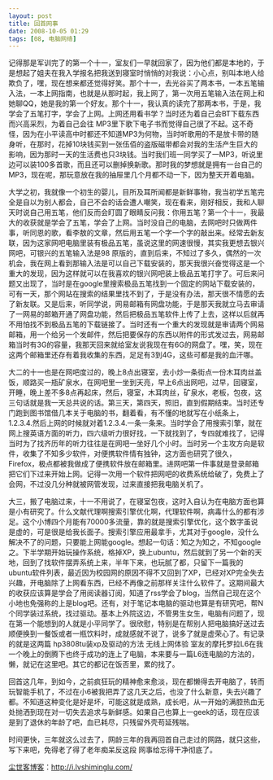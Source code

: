 ```yaml
---
layout: post
title: 回首网事
date: 2008-10-05 01:29
tags: [08, 电脑网络]
---
```

记得那是军训完了的第一个十一，室友们一早就回家了，因为他们都是本地的，于是想起了姐夫在我入学报名把我送到寝室时悄悄的对我说：小心点，别叫本地人给欺负了，嘿，现在想来都还觉得好笑。那个十一，去光谷买了两本书，一本五笔输入法，一本上网指南，也就是从那时起，我上网了，第一次用五笔输入法在网上和她聊QQ，她是我的第一个好友。那个十一，我认真的读完了那两本书，于是，我学会了五笔打字，学会了上网。上网还用看书学？当时还为着自己会BT下载东西而兴高采烈，为着自己会往 MP3里下歌下电子书而觉得自己很了不起。这不奇怪，因为在小平读高中时都还不知道MP3为何物，当时听歌用的不是放卡带的随身听，在那时，花掉10块钱买到一张伍佰的盗版磁带都会对我的生活产生巨大的影响，因为那时一天的生活费也只3块钱。当时我们班一同学买了一MP3，听说里边可以装100多首歌，而且还可以删掉换新歌。那时我的梦想就是拥有一台自己的MP3，现在呢，那玩意放在我的抽屉里几个月都不动一下，因为整天开着电脑。

大学之初，我就像一个初生的婴儿，目所及耳所闻都是新鲜事物，我当初学五笔完全是自以为别人都会，自己不会的话会遭人嘲笑，现在看来，刚好相反，我和人聊天时说自己用五笔，他们反而会盯圆了眼睛反问我：你用五笔？第一个十一，我最大的收获就是学会了五笔，学会了上网。当时没自己的电脑，去网吧时只做两件事，听同恩的歌，看李敖的文章，然后用五笔一个字一个字的敲出来。经常去新友联，因为这家网吧电脑里装有极品五笔，虽说这里的网速很慢，其实我更想去银兴网吧，可银兴的五笔输入法是98 原版的，直到后来，不知过了多久，偶然的一次机会，我在网上看到那输入法是可以自己下载安装的，那天我很兴奋觉得这是一个重大的发现，因为这样就可以在我喜欢的银兴网吧装上极品五笔打字了。可后来问题又出现了，当时是在google里搜索极品五笔找到一个固定的网站下载安装的，可有一天，那个网站在搜索的结果里找不到了，于是没有办法，那天很不情愿的去了新友联。又是后来，听同学说，网易邮箱有网盘功能，于是那天我就立马去审请了一网易的邮箱开通了网盘功能，然后把极品五笔软件上传了上去，这样以后就再不用怕找不到极品五笔的下载链接了。当时还有一个重大的发现就是审请两个网易邮箱，用一个给另一个发邮件，然后把要保存的东西以附件的形式发过去，网易邮箱当时有3G的容量，我那天回来就给室友说我现在有6G的网盘了。嘿，笑，现在这两个邮箱里还存有着我收集的东西，足足有3到4G，这些可都是我的血汗哪。

大二的十一也是在网吧度过的，晚上8点出寝室，去小炒一条街点一份木耳肉丝盖饭，顺路买一瓶矿泉水，在网吧里一坐到天亮，早上6点出网吧，过早，回寝室，开睡，晚上差不多8点再起床，然后，寝室，木耳肉丝，矿泉水，老板，包夜，这三句话就是我一天总共说的话。第三天，第四天，照旧，直到假期结束。当时还专门跑到图书馆借几本关于电脑的书，翻着看，有不懂的地就写在小纸条上，1.2.3.4.然后上网的时候就对着1.2.3.4.一条一条来。当时学会了用搜索引擎，就在网上搜英语方面的听力，四六级听力很好找，一下就找到了，专四就难找了，记得当时为了找齐历年的听力往往是在网吧一坐好几个小时。当时另一个主攻方向是软件，收集了不知多少软件，对便携软件情有独钟，这方面也研究了很久，Firefox，极点都被我做成了便携软件放在邮箱里。进网吧第一件事就是登录邮箱把它们下过来开始上网。记得一次用一个软件把网吧的收费系统给破了，免费上了会网，不过没几分种就被网管发现，过来直接把我电脑关机了。

大三，搬了电脑过来，十一不用说了，在寝室包夜，这时入自认为在电脑方面也算是小有研究了。什么文献代理啊搜索引擎优化啊，代理软件啊，病毒什么的都有涉足。这个小博四个月能有70000多流量，靠的就是搜索引擎优化，这个数字虽说是虚的，可是很是给我长面子。搜索引擎应用最拿手，尤其对于google，没什么解决不了的问题，只要能上网能google。想起一句话：知之为知之，不知google之。下半学期开始玩操作系统，格掉XP，换上ubuntu，然后就到了另一个新的天地，回到了找软件摆弄系统上来，半年下来，也玩腻了都，只留下一篇我的ubuntu软件列表，最近因为校园网的原因不得不又回到了XP，已经对XP完全失去兴趣，开电脑除了上网看东西，已经不再像之前那样关注什么软件了。这期间最大的收获应该算是学会了用阅读器订阅，知道了rss学会了blog，当然自己现在这个小地也免强称的上是blog吧。还有，对于笔记本电脑的驱动也算是有研究吧，帮N个同学装过系统，找过驱动。基本上外院这边，不管男生女生，电脑有问题了，现在第一个能想到的人就是小平同学了。很欣慰，特别是在帮别人把电脑搞好送过去顺便换到一餐饭或者一瓶饮料时，成就感就不说了，说多了就是虚荣心了。有记录的就是这两篇 hp3808tu装xp及驱动的方法 无线上网体验 室友的摩托罗拉L6在我一个晚上的倒腾下也终于成功的连上了电脑，本来要与一篇L6连电脑的方法的，懒，就记在这里吧。其它的都记在饭否里，累的找了。

回首这几年，到如今，之前疯狂玩的精神愈来愈淡，现在都懒得去开电脑了，转而玩智能手机了，不过在小6被我把弄了这几天之后，也没了什么新意，失去兴趣了都。不知道这种变化是好是坏，可能这就是成熟，成长吧，从一开始的满腔热血无处抛洒到现在对一切失去追求与新鲜感。如果自己也算上一geek的话，现在应该是到了退休的年龄了吧，血已耗尽，只残留外壳苟延残喘。

时间更快，三年就这么过去了，网龄三年的我再回首自己走过的网路，就只这些，写下来吧，免得老了得了老年痴呆反这段 网事给忘得干净彻底了。

<a href="http://i.lvshiminglu.com/">尘世客博客</a>：<a href="http://i.lvshiminglu.com/">http://i.lvshiminglu.com/</a>

